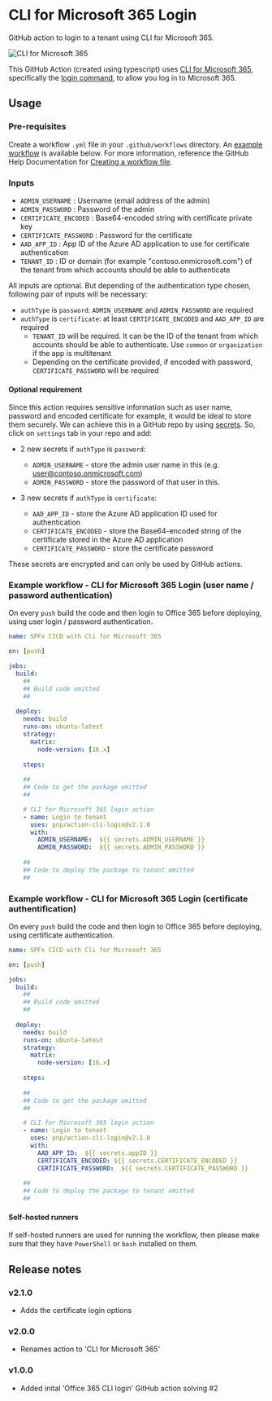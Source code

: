 # CLI for Microsoft 365 Login

GitHub action to login to a tenant using CLI for Microsoft 365.

![CLI for Microsoft 365](./images/pnp-cli-microsoft365-blue.svg)

This GitHub Action (created using typescript) uses [CLI for Microsoft 365](https://pnp.github.io/cli-microsoft365/), specifically the [login command](https://pnp.github.io/cli-microsoft365/cmd/login), to allow you log in to Microsoft 365.

## Usage
### Pre-requisites

Create a workflow `.yml` file in your `.github/workflows` directory. An [example workflow](#example-workflow---cli-for-microsoft-365-login) is available below. For more information, reference the GitHub Help Documentation for [Creating a workflow file](https://help.github.com/en/articles/configuring-a-workflow#creating-a-workflow-file).

### Inputs

- `ADMIN_USERNAME` : Username (email address of the admin)
- `ADMIN_PASSWORD` : Password of the admin
- `CERTIFICATE_ENCODED` : Base64-encoded string with certificate private key
- `CERTIFICATE_PASSWORD` : Password for the certificate
- `AAD_APP_ID` : App ID of the Azure AD application to use for certificate authentication
- `TENANT_ID` : ID or domain (for example "contoso.onmicrosoft.com") of the tenant from which accounts should be able to authenticate

All inputs are optional. But depending of the authentication type chosen, following pair of inputs will be necessary:

- `authType` is `password`: `ADMIN_USERNAME` and `ADMIN_PASSWORD` are required
- `authType` is `certificate`: at least `CERTIFICATE_ENCODED` and `AAD_APP_ID` are required
  - `TENANT_ID` will be required. It can be the ID of the tenant from which accounts should be able to authenticate. Use `common` or `organization` if the app is multitenant
  - Depending on the certificate provided, if encoded with password, `CERTIFICATE_PASSWORD` will be required

#### Optional requirement

Since this action requires sensitive information such as user name, password and encoded certificate for example, it would be ideal to store them securely. We can achieve this in a GitHub repo by using [secrets](https://help.github.com/en/actions/automating-your-workflow-with-github-actions/creating-and-using-encrypted-secrets). So, click on `settings` tab in your repo and add:

- 2 new secrets if `authType` is `password`:
  - `ADMIN_USERNAME` - store the admin user name in this (e.g. user@contoso.onmicrosoft.com)
  - `ADMIN_PASSWORD` - store the password of that user in this.

- 3 new secrets if `authType` is `certificate`:
  - `AAD_APP_ID` - store the Azure AD application ID used for authentication
  - `CERTIFICATE_ENCODED` - store the Base64-encoded string of the certificate stored in the Azure AD application
  - `CERTIFICATE_PASSWORD` - store the certificate password
  
These secrets are encrypted and can only be used by GitHub actions. 

### Example workflow - CLI for Microsoft 365 Login (user name / password authentication)

On every `push` build the code and then login to Office 365 before deploying, using user login / password authentication.

```yaml
name: SPFx CICD with Cli for Microsoft 365

on: [push]

jobs:
  build:
    ##
    ## Build code omitted
    ##
        
  deploy:
    needs: build
    runs-on: ubuntu-latest
    strategy:
      matrix:
        node-version: [16.x]
    
    steps:
    
    ##
    ## Code to get the package omitted
    ##

    # CLI for Microsoft 365 login action
    - name: Login to tenant
      uses: pnp/action-cli-login@v2.1.0
      with:
        ADMIN_USERNAME:  ${{ secrets.ADMIN_USERNAME }}
        ADMIN_PASSWORD:  ${{ secrets.ADMIN_PASSWORD }}
    
    ##
    ## Code to deploy the package to tenant omitted
    ##
```

### Example workflow - CLI for Microsoft 365 Login (certificate authentification)

On every `push` build the code and then login to Office 365 before deploying, using certificate authentication.

```yaml
name: SPFx CICD with Cli for Microsoft 365

on: [push]

jobs:
  build:
    ##
    ## Build code omitted
    ##
        
  deploy:
    needs: build
    runs-on: ubuntu-latest
    strategy:
      matrix:
        node-version: [16.x]
    
    steps:
    
    ##
    ## Code to get the package omitted
    ##

    # CLI for Microsoft 365 login action
    - name: Login to tenant
      uses: pnp/action-cli-login@v2.1.0
      with:
        AAD_APP_ID:  ${{ secrets.appID }}
        CERTIFICATE_ENCODED: ${{ secrets.CERTIFICATE_ENCODED }}
        CERTIFICATE_PASSWORD:  ${{ secrets.CERTIFICATE_PASSWORD }}
    
    ##
    ## Code to deploy the package to tenant omitted
    ##
```

#### Self-hosted runners

If self-hosted runners are used for running the workflow, then please make sure that they have `PowerShell` or `bash` installed on them. 

## Release notes

### v2.1.0

- Adds the certificate login options

### v2.0.0

- Renames action to 'CLI for Microsoft 365'

### v1.0.0

- Added inital 'Office 365 CLI login' GitHub action solving #2